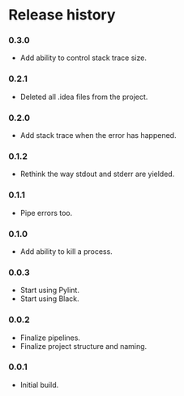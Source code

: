 # Release history

### 0.3.0
* Add ability to control stack trace size.

### 0.2.1
* Deleted all .idea files from the project.

### 0.2.0
* Add stack trace when the error has happened.

### 0.1.2
* Rethink the way stdout and stderr are yielded.

### 0.1.1
* Pipe errors too.

### 0.1.0
* Add ability to kill a process.

### 0.0.3
* Start using Pylint.
* Start using Black.

### 0.0.2
* Finalize pipelines.
* Finalize project structure and naming.

### 0.0.1
* Initial build.
